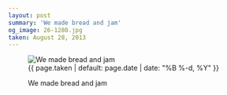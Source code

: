 ```yaml
---
layout: post
summary: 'We made bread and jam'
og_image: 26-1280.jpg
taken: August 28, 2013
---
```


<figure class="post">
 <img alt="We made bread and jam" sizes="(min-width: 700px) 50vw, calc(100vw - 2rem)" src="{{ site.assets_url }}/26-640.jpg" srcset="{{ site.assets_url }}/26-1280.jpg 1280w, {{ site.assets_url }}/26-960.jpg 960w, {{ site.assets_url }}/26-640.jpg 640w, {{ site.assets_url }}/26-320.jpg 320w"/>
 <figcaption>
  <time>
   {{ page.taken | default: page.date | date: "%B %-d, %Y" }}
  </time>
  <p>
   We made bread and jam
  </p>
 </figcaption>
</figure>
